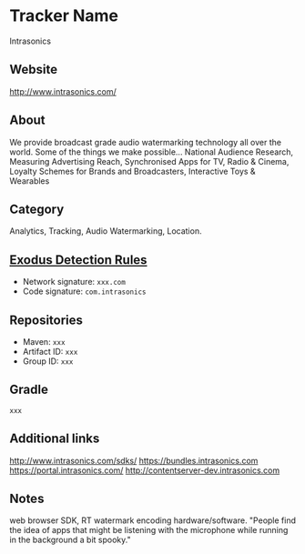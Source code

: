 # Tracker Name
Intrasonics

## Website
http://www.intrasonics.com/

## About
We provide broadcast grade audio watermarking technology all over the world. Some of the things we make possible... National Audience Research, Measuring Advertising Reach, Synchronised Apps for TV, Radio & Cinema, Loyalty Schemes for Brands and Broadcasters, Interactive Toys & Wearables

## Category
 Analytics, Tracking, Audio Watermarking, Location.

## [Exodus Detection Rules](https://exodus-privacy.eu.org)
*   Network signature: `xxx.com`
*   Code signature: `com.intrasonics`

## Repositories
*   Maven: `xxx`
*   Artifact ID: `xxx`
*   Group ID: `xxx`

## Gradle
`xxx`

## Additional links
http://www.intrasonics.com/sdks/ https://bundles.intrasonics.com  https://portal.intrasonics.com/ http://contentserver-dev.intrasonics.com

## Notes
web browser SDK, RT watermark encoding hardware/software. "People find the idea of apps that might be listening with the microphone while running in the background a bit spooky."
